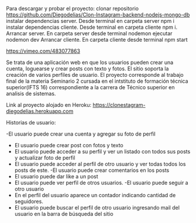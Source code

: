 Para descargar y probar el proyecto:
clonar repositorio https://github.com/Diegodelias/Clon-Instagram-backend-nodejs-mongo-db
instalar dependencias server. Desde terminal en carpeta server npm i
instalar dependencias cliente. Desde terminal en carpeta cliente npm i.
Arrancar server. En carpeta server desde terminal nodemon ejecutar nodemon dev
Arrancar cliente. En carpeta cliente desde terminal npm start

https://vimeo.com/483077863



Se trata de una aplicación  web en que los usuarios pueden crear una cuenta, loguearse y crear posts
con texto y fotos. El sitio soporta la creación de varios perfiles de usuario. El proyecto corresponde al 
trabajo final de la materia Seminario 2 cursada en el intstituto de formación técnica superior(IFTS 16)
correspondiente a la carrera de Técnico superior en analisis de sistemas.

Link al proyecto alojado en Heroku: https://clonestagram-diegodelias.herokuapp.com

Historias de usuario:


-El usuario puede crear una cuenta y agregar su foto de perfil
- El usuario puede crear post con fotos y texto
- El usuario puede acceder a su perfil y ver un listado con todos sus posts y actualizar foto de
perfil
- El usuario puede acceder al perfil de otro usuario y ver todas todos los posts de este.
-El usuario puede crear comentarios en los posts
- El usuario puede dar like a un post
- El usuario puede ver perfil de otros usuarios.
-El usuario puede seguir a otro usuario
- En el perfil del usuario aparece un contador indicando cantidad de seguidores.
- El usuario puede buscar el perfil de otro usuario ingresando mail del usuario en la barra de
búsqueda del sitio
